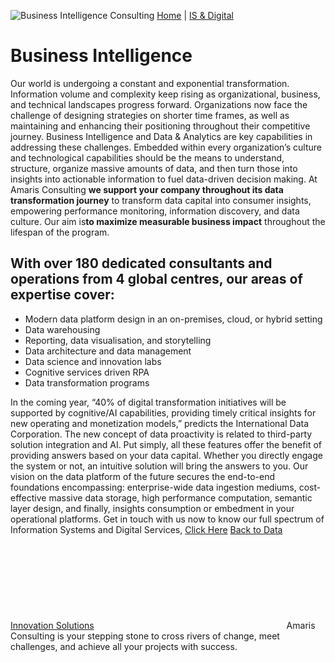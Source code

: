 ![Business Intelligence Consulting](https://amaris.com/wp-content/uploads/2020/07/Business-Intelligence-1.png)
[Home](https://amaris.com) | [IS & Digital](https://amaris.com/business-line/is-and-digital/)
# Business Intelligence
Our world is undergoing a constant and exponential transformation. Information volume and complexity keep rising as organizational, business, and technical landscapes progress forward. Organizations now face the challenge of designing strategies on shorter time frames, as well as maintaining and enhancing their positioning throughout their competitive journey.
Business Intelligence and Data & Analytics are key capabilities in addressing these challenges. Embedded within every organization’s culture and technological capabilities should be the means to understand, structure, organize massive amounts of data, and then turn those into insights into actionable information to fuel data-driven decision making.
At Amaris Consulting **we support your company throughout its data transformation journey** to transform data capital into consumer insights, empowering performance monitoring, information discovery, and data culture. Our aim is**to maximize measurable business impact** throughout the lifespan of the program.
## With over 180 dedicated consultants and operations from 4 global centres, our areas of expertise cover:
  * Modern data platform design in an on-premises, cloud, or hybrid setting
  * Data warehousing
  * Reporting, data visualisation, and storytelling
  * Data architecture and data management
  * Data science and innovation labs
  * Cognitive services driven RPA
  * Data transformation programs


In the coming year, “40% of digital transformation initiatives will be supported by cognitive/AI capabilities, providing timely critical insights for new operating and monetization models,” predicts the International Data Corporation.
The new concept of data proactivity is related to third-party solution integration and AI. Put simply, all these features offer the benefit of providing answers based on your data capital. Whether you directly engage the system or not, an intuitive solution will bring the answers to you.
Our vision on the data platform of the future secures the end-to-end foundations encompassing: enterprise-wide data ingestion mediums, cost-effective massive data storage, high performance computation, semantic layer design, and finally, insights consumption or embedment in your operational platforms.
Get in touch with us now to know our full spectrum of Information Systems and Digital Services, [Click Here](https://amaris.com/contact-us/)
[Back to Data Innovation Solutions](https://amaris.com/business-line/is-and-digital/data-innovation/)
![Amaris Logo](data:image/svg+xml,%3Csvg%20xmlns='http://www.w3.org/2000/svg'%20viewBox='0%200%200%200'%3E%3C/svg%3E)
Amaris Consulting is your stepping stone to cross rivers of change, meet challenges, and achieve all your projects with success.
